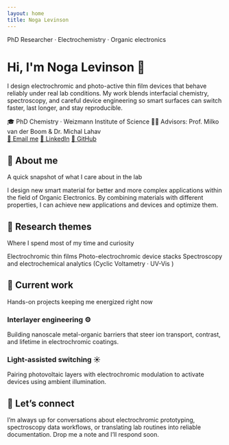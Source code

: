 ```yaml
---
layout: home
title: Noga Levinson
---
```


<div class="hero">
  <p class="hero__eyebrow">PhD Researcher · Electrochemistry · Organic electronics</p>
  <h1 class="hero__title">Hi, I'm Noga Levinson 🌌</h1>
  <p class="hero__lede">
    I design electrochromic and photo-active thin film devices that behave reliably under real lab conditions. My work blends
    interfacial chemistry, spectroscopy, and careful device engineering so smart surfaces can switch faster, last longer, and
    stay reproducible.
  </p>
  <div class="hero__meta">
    <span>🎓 PhD Chemistry · Weizmann Institute of Science</span>
    <span>🧑‍🏫 Advisors: Prof. Milko van der Boom &amp; Dr. Michal Lahav</span>
  </div>
  <div class="hero__actions">
    <a class="button button--primary" href="mailto:nogalev123@gmail.com">📧 Email me</a>
    <a class="button button--ghost" href="https://www.linkedin.com/in/noga-levinson-47945a1b7/" target="_blank" rel="noopener">💼 LinkedIn</a>
    <a class="button button--ghost" href="https://github.com/nogalev" target="_blank" rel="noopener">🐙 GitHub</a>
  </div>
</div>

<section class="section">
  <div class="section__header">
    <h2 class="section__title">🧬 About me</h2>
    <p class="section__subtitle">A quick snapshot of what I care about in the lab</p>
  </div>
  <div class="callout">
    <p>
      I design new smart material for better and more complex applications within the field of Organic Electronics. 
      By combining materials with different properties, I can achieve new applications and devices and optimize them.
    </p>
  </div>
</section>

<section class="section">
  <div class="section__header">
    <h2 class="section__title">🎯 Research themes</h2>
    <p class="section__subtitle">Where I spend most of my time and curiosity</p>
  </div>
  <div class="tag-grid">
    <span class="tag">Electrochromic thin films</span>
    <span class="tag">Photo-electrochromic device stacks</span>
    <span class="tag">Spectroscopy and electrochemical analytics (Cyclic Voltametry · UV-Vis )</span>
  </div>
</section>

<section class="section">
  <div class="section__header">
    <h2 class="section__title">🔬 Current work</h2>
    <p class="section__subtitle">Hands-on projects keeping me energized right now</p>
  </div>
  <div class="highlight-grid">
    <div class="card">
      <h3 class="card__title">Interlayer engineering ⚙️</h3>
      <p class="card__body">
        Building nanoscale metal-organic barriers that steer ion transport, contrast, and lifetime in electrochromic coatings.
      </p>
    </div>
    <div class="card">
      <h3 class="card__title">Light-assisted switching ☀️</h3>
      <p class="card__body">
        Pairing photovoltaic layers with electrochromic modulation to activate devices using ambient illumination.
      </p>
    </div>
  </div>
</section>

<section class="section">
  <div class="section__header">
    <h2 class="section__title">🤝 Let’s connect</h2>
  </div>
  <div class="callout">
    <p>
      I’m always up for conversations about electrochromic prototyping, spectroscopy data workflows, or translating lab routines
      into reliable documentation. Drop me a note and I’ll respond soon.
    </p>
  </div>
</section>
